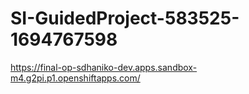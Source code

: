 # SI-GuidedProject-583525-1694767598
https://final-op-sdhaniko-dev.apps.sandbox-m4.g2pi.p1.openshiftapps.com/
